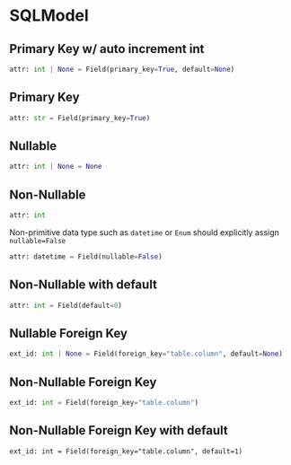 # SQLModel

## Primary Key w/ auto increment int

```python
attr: int | None = Field(primary_key=True, default=None)
```

## Primary Key

```python
attr: str = Field(primary_key=True)
```

## Nullable

```python
attr: int | None = None
```

## Non-Nullable

```python
attr: int
```

Non-primitive data type such as `datetime` or `Enum` should explicitly assign `nullable=False`

```python
attr: datetime = Field(nullable=False)
```

## Non-Nullable with default

```python
attr: int = Field(default=0)
```

## Nullable Foreign Key

```python
ext_id: int | None = Field(foreign_key="table.column", default=None)
```

## Non-Nullable Foreign Key

```python
ext_id: int = Field(foreign_key="table.column")
```

## Non-Nullable Foreign Key with default

```
ext_id: int = Field(foreign_key="table.column", default=1)
```
